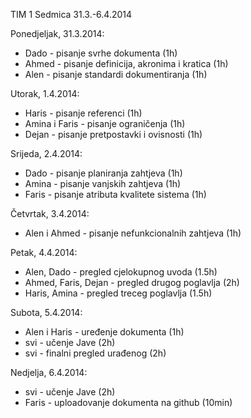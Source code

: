 TIM 1
Sedmica 31.3.-6.4.2014

Ponedjeljak, 31.3.2014:
- Dado - pisanje svrhe dokumenta (1h)
- Ahmed - pisanje definicija, akronima i kratica (1h)
- Alen - pisanje standardi dokumentiranja (1h)

Utorak, 1.4.2014:
- Haris - pisanje referenci (1h)
- Amina i Faris - pisanje ograničenja (1h)
- Dejan - pisanje pretpostavki i ovisnosti (1h)

Srijeda, 2.4.2014:
- Dado - pisanje planiranja zahtjeva (1h)
- Amina - pisanje vanjskih zahtjeva (1h)
- Faris - pisanje atributa kvalitete sistema (1h)

Četvrtak, 3.4.2014:
- Alen i Ahmed - pisanje nefunkcionalnih zahtjeva (1h)

Petak, 4.4.2014:
- Alen, Dado - pregled cjelokupnog uvoda (1.5h)
- Ahmed, Faris, Dejan - pregled drugog poglavlja (2h)
- Haris, Amina - pregled treceg poglavlja (1.5h)

Subota, 5.4.2014:
- Alen i Haris - uređenje dokumenta (1h)
- svi - učenje Jave (2h)
- svi - finalni pregled urađenog (2h)

Nedjelja, 6.4.2014:
- svi - učenje Jave (2h)
- Faris - uploadovanje dokumenta na github (10min)